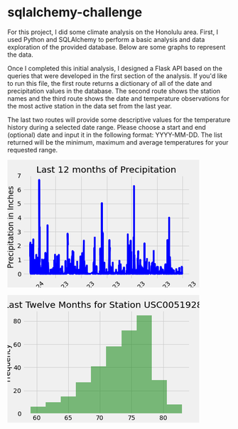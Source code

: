 # sqlalchemy-challenge
For this project, I did some climate analysis on the Honolulu area. First, I used Python and SQLAlchemy to perform a basic analysis and data exploration of the provided database. Below are some graphs to represent the data. 

Once I completed this initial analysis, I designed a Flask API based on the queries that were developed in the first section of the analysis. If you'd like to run this file, the first route returns a dictionary of all of the date and precipitation values in the database. The second route shows the station names and the third route shows the date and temperature observations for the most active station in the data set from the last year. 

The last two routes will provide some descriptive values for the temperature history during a selected date range. Please choose a start and end (optional) date and input it in the following format: YYYY-MM-DD. The list returned will be the minimum, maximum and average temperatures for your requested range.

![Last 12 months of Precipitation](data/last12moprcp.png)


![Last Twelve Months for Station USC00519281](data/temphist.png)

